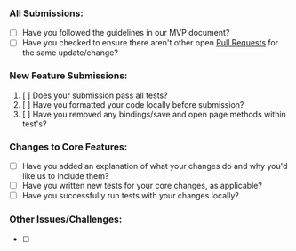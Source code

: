 ### All Submissions:
* [ ] Have you followed the guidelines in our MVP document?
* [ ] Have you checked to ensure there aren't other open [Pull Requests](../../../pulls) for the same update/change?

### New Feature Submissions:
1. [ ] Does your submission pass all tests?
2. [ ] Have you formatted your code locally before submission?
3. [ ] Have you removed any bindings/save and open page methods within test's?

### Changes to Core Features:
* [ ] Have you added an explanation of what your changes do and why you'd like us to include them?
* [ ] Have you written new tests for your core changes, as applicable?
* [ ] Have you successfully run tests with your changes locally?

### Other Issues/Challenges:
- [ ] 
